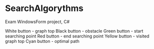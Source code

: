 # SearchAlgorythms
 Exam WindowsForm project, C#
 
 White button - graph top
 Black button - obstacle
 Green button - start searching point
 Red button - end searching point
 Yellow button - visited graph top
 Cyan button - optimal path
 

